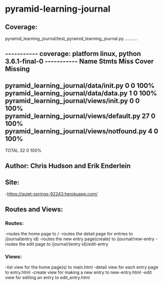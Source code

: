 # pyramid-learning-journal

## Coverage:

pyramid_learning_journal/test_pyramid_learning_journal.py ..........

----------- coverage: platform linux, python 3.6.1-final-0 -----------
Name                                         Stmts   Miss  Cover   Missing
--------------------------------------------------------------------------
pyramid_learning_journal/data/__init__.py        0      0   100%
pyramid_learning_journal/data/data.py            1      0   100%
pyramid_learning_journal/views/__init__.py       0      0   100%
pyramid_learning_journal/views/default.py       27      0   100%
pyramid_learning_journal/views/notfound.py       4      0   100%
--------------------------------------------------------------------------
TOTAL                                           32      0   100%


## Author: Chris Hudson and Erik Enderlein

## Site:
 -https://quiet-springs-92243.herokuapp.com/

## Routes and Views:

### Routes:
-routes the home page to /
-routes the detail page for entries to /journal(entry id)
-routes the new entry page(create) to /journal/new-entry
-routes the edit page to /journal/(entry id)/edit-entry

### Views:
-list view for the home page(s) to main.html
-detail view for each entry page to entry.html
-create view for making a new entry to new-entry.html
-edit view for editing an entry to edit_entry.html

